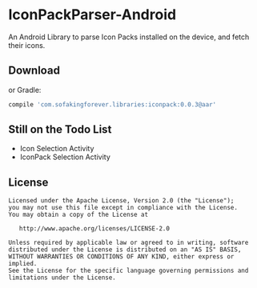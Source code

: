 IconPackParser-Android
======

An Android Library to parse Icon Packs installed on the device, and fetch their icons.

Download
--------

or Gradle:
```groovy
compile 'com.sofakingforever.libraries:iconpack:0.0.3@aar'
```

Still on the Todo List
--------
- Icon Selection Activity
- IconPack Selection Activity

License
-------

    Licensed under the Apache License, Version 2.0 (the "License");
    you may not use this file except in compliance with the License.
    You may obtain a copy of the License at

       http://www.apache.org/licenses/LICENSE-2.0

    Unless required by applicable law or agreed to in writing, software
    distributed under the License is distributed on an "AS IS" BASIS,
    WITHOUT WARRANTIES OR CONDITIONS OF ANY KIND, either express or implied.
    See the License for the specific language governing permissions and
    limitations under the License.
